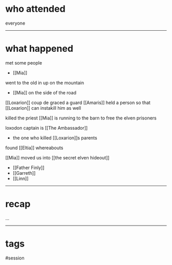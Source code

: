 # who attended

everyone

---
# what happened

met some people
- [[Mia]]

went to the old in up on the mountain
- [[Mia]] on the side of the road

[[Loxarion]] coup de graced a guard
[[Amaris]] held a person so that [[Loxarion]] can instakill him as well

killed the priest
[[Mia]] is running to the barn to free the elven prisoners

loxodon captain is [[The Ambassador]]
- the one who killed [[Loxarion]]s parents

found [[Eltia]] whereabouts

[[Mia]] moved us into [[the secret elven hideout]]
- [[Father Finly]]
- [[Garreth]]
- [[Linn]]



---
# recap

...

---
# tags

#session